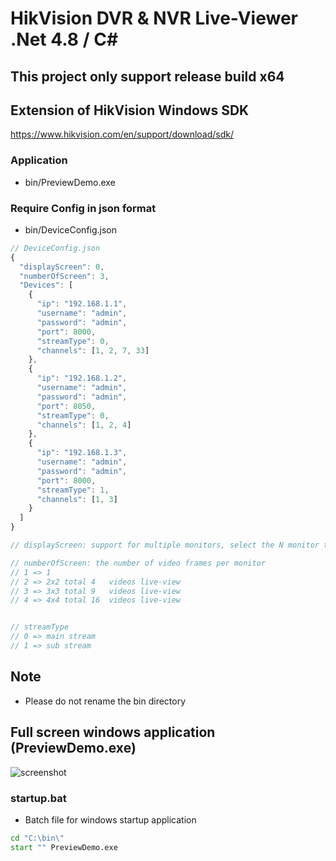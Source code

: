 # HikVision DVR & NVR Live-Viewer .Net 4.8 / C#

## This project only support release build x64

## Extension of HikVision Windows SDK
https://www.hikvision.com/en/support/download/sdk/


### Application
- bin/PreviewDemo.exe

### Require Config in json format
- bin/DeviceConfig.json 

```javascript
// DeviceConfig.json 
{
  "displayScreen": 0,
  "numberOfScreen": 3,
  "Devices": [
    {
      "ip": "192.168.1.1",
      "username": "admin",
      "password": "admin",
      "port": 8000,
      "streamType": 0,
      "channels": [1, 2, 7, 33]
    },
    {
      "ip": "192.168.1.2",
      "username": "admin",
      "password": "admin",
      "port": 8050,
      "streamType": 0,
      "channels": [1, 2, 4]
    },
    {
      "ip": "192.168.1.3",
      "username": "admin",
      "password": "admin",
      "port": 8000,
      "streamType": 1,
      "channels": [1, 3]
    }
  ]
}

// displayScreen: support for multiple monitors, select the N monitor to display

// numberOfScreen: the number of video frames per monitor
// 1 => 1
// 2 => 2x2 total 4   videos live-view
// 3 => 3x3 total 9   videos live-view
// 4 => 4x4 total 16  videos live-view


// streamType
// 0 => main stream
// 1 => sub stream

```
## Note
- Please do not rename the bin directory


## Full screen windows application (PreviewDemo.exe)
![screenshot](./screenshot.png)


### startup.bat
- Batch file for windows startup application

```bat
cd "C:\bin\"
start "" PreviewDemo.exe
```